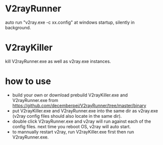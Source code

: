 # V2rayRunner
auto run "v2ray.exe -c xx.config" at windows startup, silently in background.

# V2rayKiller
kill V2rayRunner.exe as well as v2ray.exe instances.

# how to use
- build your own or download prebuild V2rayKiller.exe and V2rayRunner.exe from https://github.com/decemberpei/V2rayRunner/tree/master/binary
- put V2rayKiller.exe and V2rayRunner.exe into the same dir as v2ray.exe (v2ray config files should also locate in the same dir).
- double click V2rayRunner.exe and v2ray will run against each of the config files. next time you reboot OS, v2ray will auto start.
- to mannually restart v2ray, run V2rayKiller.exe first then run V2rayRunner.exe.

